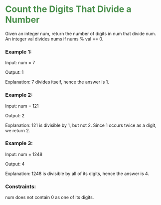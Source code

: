 # <span style="color:#4B904C">Count the Digits That Divide a Number</span>


Given an integer num, return the number of digits in num that divide num.
An integer val divides nums if nums % val == 0.

### Example 1:
Input: num = 7

Output: 1

Explanation: 7 divides itself, hence the answer is 1.

### Example 2:
Input: num = 121

Output: 2

Explanation: 121 is divisible by 1, but not 2. Since 1 occurs twice as a digit, we return 2.

### Example 3:
Input: num = 1248

Output: 4

Explanation: 1248 is divisible by all of its digits, hence the answer is 4.
 
### Constraints:
num does not contain 0 as one of its digits.